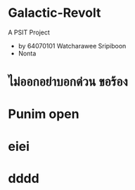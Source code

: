 # Galactic-Revolt
 A PSIT Project
 - by 64070101 Watcharawee Sripiboon
 - Nonta
# ไม่ออกอย่าบอกด่วน ขอร้อง
# Punim open
# eiei
# dddd